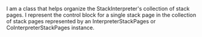 I am a class that helps organize the StackInterpreter's collection of stack pages.  I represent the control block for a single stack page in the collection of stack pages represented by an InterpreterStackPages or CoInterpreterStackPages instance.